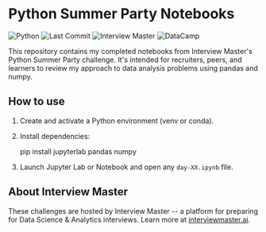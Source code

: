 # Python Summer Party Notebooks

![Python](https://img.shields.io/badge/python-3.11-blue)
![Last Commit](https://img.shields.io/github/last-commit/sairaawahid/Python-Summer-Party-2025-Solutions)
![Interview Master](https://img.shields.io/badge/InterviewMaster-Summer%20Python%20Party-2ea44f)
![DataCamp](https://img.shields.io/badge/DataCamp-Summer%20Python%20Party-2ea44f)

This repository contains my completed notebooks from Interview Master's Python Summer Party challenge. It's intended for recruiters, peers, and learners to review my approach to data analysis problems using pandas and numpy.

## How to use

1. Create and activate a Python environment (venv or conda).
2. Install dependencies:
   
   pip install jupyterlab pandas numpy
   
3. Launch Jupyter Lab or Notebook and open any `day-XX.ipynb` file.

## About Interview Master

These challenges are hosted by Interview Master -- a platform for preparing for Data Science & Analytics interviews. Learn more at [interviewmaster.ai](https://www.interviewmaster.ai).
